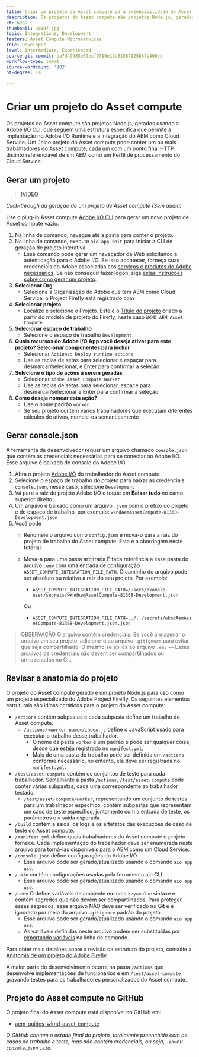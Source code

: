 ```yaml
---
title: Criar um projeto do Asset compute para extensibilidade do Asset compute
description: Os projetos do Asset compute são projetos Node.js, gerados usando a Adobe I/O CLI, que seguem uma estrutura específica, permitindo que eles sejam implantados no Adobe I/O Runtime e integrados ao AEM como um Cloud Service.
kt: 6269
thumbnail: 40197.jpg
topic: Integrations, Development
feature: Asset Compute Microservices
role: Developer
level: Intermediate, Experienced
source-git-commit: ea7d49985e69ecf9713e17e51587125b3fb400ee
workflow-type: tm+mt
source-wordcount: '902'
ht-degree: 1%

---
```



# Criar um projeto do Asset compute

Os projetos do Asset compute são projetos Node.js, gerados usando a Adobe I/O CLI, que seguem uma estrutura específica que permite a implantação no Adobe I/O Runtime e a integração do AEM como Cloud Service. Um único projeto do Asset compute pode conter um ou mais trabalhadores do Asset compute, cada um com um ponto final HTTP distinto referenciável de um AEM como um Perfil de processamento do Cloud Service.

## Gerar um projeto

>[!VIDEO](https://video.tv.adobe.com/v/40197/?quality=12&learn=on)

_Click-through da geração de um projeto de Asset compute (Sem áudio)_

Use o plug-in Asset compute [Adobe I/O CLI](../set-up/development-environment.md#aio-cli) para gerar um novo projeto de Asset compute vazio.

1. Na linha de comando, navegue até a pasta para conter o projeto.
1. Na linha de comando, execute `aio app init` para iniciar a CLI de geração de projeto interativa.
   + Esse comando pode gerar um navegador da Web solicitando a autenticação para o Adobe I/O. Se isso acontecer, forneça suas credenciais do Adobe associadas aos [serviços e produtos do Adobe necessários](../set-up/accounts-and-services.md). Se não conseguir fazer logon, siga [estas instruções sobre como gerar um projeto](https://www.adobe.io/project-firefly/docs/getting_started/first_app/#42-developer-is-not-logged-in-as-enterprise-organization-user).
1. __Selecionar Org__
   + Selecione a Organização do Adobe que tem AEM como Cloud Service, o Project Firefly está registrado com
1. __Selecionar projeto__
   + Localize e selecione o Projeto. Este é o [Título do projeto](../set-up/firefly.md) criado a partir do modelo de projeto do Firefly, neste caso `WKND AEM Asset Compute`
1. __Selecionar espaço de trabalho__
   + Selecione o espaço de trabalho `Development`
1. __Quais recursos do Adobe I/O App você deseja ativar para este projeto? Selecionar componentes para incluir__
   + Selecionar `Actions: Deploy runtime actions`
   + Use as teclas de setas para selecionar e espaçar para desmarcar/selecionar, e Enter para confirmar a seleção
1. __Selecione o tipo de ações a serem geradas__
   + Selecionar `Adobe Asset Compute Worker`
   + Use as teclas de setas para selecionar, espace para desmarcar/selecionar e Enter para confirmar a seleção
1. __Como deseja nomear esta ação?__
   + Use o nome padrão `worker`.
   + Se seu projeto contém vários trabalhadores que executam diferentes cálculos de ativos, nomeie-os semanticamente

## Gerar console.json

A ferramenta de desenvolvedor requer um arquivo chamado `console.json` que contém as credenciais necessárias para se conectar ao Adobe I/O. Esse arquivo é baixado do console do Adobe I/O.

1. Abra o projeto [Adobe I/O](https://console.adobe.io) do trabalhador do Asset compute
1. Selecione o espaço de trabalho do projeto para baixar as credenciais `console.json`, nesse caso, selecione `Development`
1. Vá para a raiz do projeto Adobe I/O e toque em __Baixar tudo__ no canto superior direito.
1. Um arquivo é baixado como um arquivo `.json` com o prefixo do projeto e do espaço de trabalho, por exemplo: `wkndAemAssetCompute-81368-Development.json`
1. Você pode
   + Renomeie o arquivo como `config.json` e mova-o para a raiz do projeto de trabalho do Asset compute. Esta é a abordagem neste tutorial.
   + Mova-a para uma pasta arbitrária E faça referência a essa pasta do arquivo `.env` com uma entrada de configuração `ASSET_COMPUTE_INTEGRATION_FILE_PATH`. O caminho do arquivo pode ser absoluto ou relativo à raiz do seu projeto. Por exemplo:
      + `ASSET_COMPUTE_INTEGRATION_FILE_PATH=/Users/example-user/secrets/wkndAemAssetCompute-81368-Development.json`

      Ou
      + `ASSET_COMPUTE_INTEGRATION_FILE_PATH=../../secrets/wkndAemAssetCompute-81368-Development.json.json`


> OBSERVAÇÃO
> O arquivo contém credenciais. Se você armazenar o arquivo em seu projeto, adicione-o ao arquivo `.gitignore` para evitar que seja compartilhado. O mesmo se aplica ao arquivo `.env` — Esses arquivos de credenciais não devem ser compartilhados ou armazenados no Git.

## Revisar a anatomia do projeto

O projeto do Asset compute gerado é um projeto Node.js para uso como um projeto especializado do Adobe Project Firefly. Os seguintes elementos estruturais são idiossincráticos para o projeto do Asset compute:

+ `/actions` contém subpastas e cada subpasta define um trabalho do Asset compute.
   + `/actions/<worker-name>/index.js` define o JavaScript usado para executar o trabalho desse trabalhador.
      + O nome da pasta `worker` é um padrão e pode ser qualquer coisa, desde que esteja registrado no `manifest.yml`.
      + Mais de uma pasta de trabalho pode ser definida em `/actions` conforme necessário, no entanto, ela deve ser registrada no `manifest.yml`.
+ `/test/asset-compute` contém os conjuntos de teste para cada trabalhador. Semelhante à pasta `/actions`, `/test/asset-compute` pode conter várias subpastas, cada uma correspondente ao trabalhador testado.
   + `/test/asset-compute/worker`, representando um conjunto de testes para um trabalhador específico, contém subpastas que representam um caso de teste específico, juntamente com a entrada de teste, os parâmetros e a saída esperada.
+ `/build` contém a saída, os logs e os artefatos das execuções de caso de teste do Asset compute.
+ `/manifest.yml` define quais trabalhadores do Asset compute o projeto fornece. Cada implementação do trabalhador deve ser enumerada neste arquivo para torná-las disponíveis para o AEM como um Cloud Service.
+ `/console.json` define configurações do Adobe I/O
   + Esse arquivo pode ser gerado/atualizado usando o comando `aio app use`.
+ `/.aio` contém configurações usadas pela ferramenta aio CLI.
   + Esse arquivo pode ser gerado/atualizado usando o comando `aio app use`.
+ `/.env` O define variáveis de ambiente em uma  `key=value` sintaxe e contém segredos que não devem ser compartilhados. Para proteger esses segredos, esse arquivo NÃO deve ser verificado no Git e é ignorado por meio do arquivo `.gitignore` padrão do projeto.
   + Esse arquivo pode ser gerado/atualizado usando o comando `aio app use`.
   + As variáveis definidas neste arquivo podem ser substituídas por [exportando variáveis](../deploy/runtime.md) na linha de comando.

Para obter mais detalhes sobre a revisão da estrutura do projeto, consulte a [Anatomia de um projeto do Adobe Firefly](https://github.com/AdobeDocs/project-firefly/blob/master/getting_started/first_app.md#5-anatomy-of-a-project-firefly-application).

A maior parte do desenvolvimento ocorre na pasta `/actions` que desenvolve implementações de funcionários e em `/test/asset-compute` gravando testes para os trabalhadores personalizados do Asset compute.

## Projeto do Asset compute no GitHub

O projeto final do Asset compute está disponível no GitHub em:

+ [aem-guides-wknd-asset-compute](https://github.com/adobe/aem-guides-wknd-asset-compute)

_O GitHub contém o estado final do projeto, totalmente preenchido com os casos de trabalho e teste, mas não contém credenciais, ou seja,  `.env`ou  `console.json`   `.aio`._

